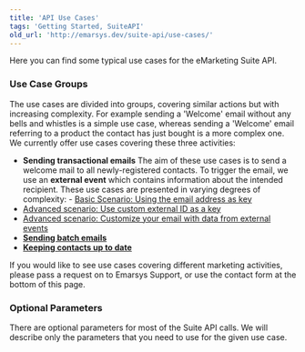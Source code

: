 ```yaml
---
title: 'API Use Cases'
tags: 'Getting Started, SuiteAPI'
old_url: 'http://emarsys.dev/suite-api/use-cases/'
---
```


Here you can find some typical use cases for the eMarketing Suite API.

### <span class="mw-headline" id="Use_Case_Groups">Use Case Groups<a name="bs-ue-jumpmark-fc64cc202f319d7945a7f204b4949994"></a></span>

 The use cases are divided into groups, covering similar actions but with increasing complexity. For example sending a 'Welcome' email without any bells and whistles is a simple use case, whereas sending a 'Welcome' email referring to a product the contact has just bought is a more complex one. We currently offer use cases covering these three activities:

- **Sending transactional emails** The aim of these use cases is to send a welcome mail to all newly-registered contacts. To trigger the email, we use an **external event** which contains information about the intended recipient. These use cases are presented in varying degrees of complexity: - [Basic Scenario: Using the email address as key](/Getting%20Started/email-address-key.md "API Use Case 1: Using the email address as key")
- [Advanced scenario: Use custom external ID as a key](/Getting%20Started/custom-external-id.md "API Use Case 2: Using a custom external ID as key")
- [Advanced scenario: Customize your email with data from external events](/Getting%20Started/customize-emails.md "API Use Case 3: Customizing your email with data from external events")
- **[Sending batch emails](/Getting%20Started/batch-emails.md "API Use Case 4: Sending batch emails")**
- **[Keeping contacts up to date](/Getting%20Started/update-contacts.md "API Use Case 5: Keeping contacts up to date")**

 If you would like to see use cases covering different marketing activities, please pass a request on to Emarsys Support, or use the contact form at the bottom of this page.

### <span class="mw-headline" id="Optional_Parameters">Optional Parameters<a name="bs-ue-jumpmark-2a46168bbae965d4d5b83b127bd669c3"></a></span>

 There are optional parameters for most of the Suite API calls. We will describe only the parameters that you need to use for the given use case.